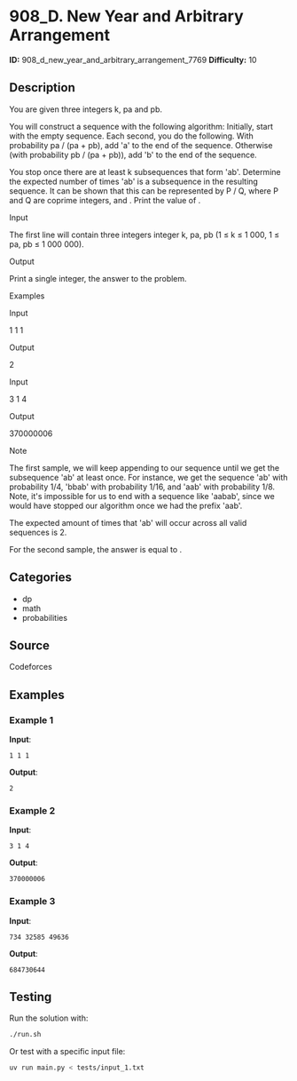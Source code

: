 # 908_D. New Year and Arbitrary Arrangement

**ID:** 908_d_new_year_and_arbitrary_arrangement_7769
**Difficulty:** 10

## Description

You are given three integers k, pa and pb.

You will construct a sequence with the following algorithm: Initially, start with the empty sequence. Each second, you do the following. With probability pa / (pa + pb), add 'a' to the end of the sequence. Otherwise (with probability pb / (pa + pb)), add 'b' to the end of the sequence.

You stop once there are at least k subsequences that form 'ab'. Determine the expected number of times 'ab' is a subsequence in the resulting sequence. It can be shown that this can be represented by P / Q, where P and Q are coprime integers, and <image>. Print the value of <image>.

Input

The first line will contain three integers integer k, pa, pb (1 ≤ k ≤ 1 000, 1 ≤ pa, pb ≤ 1 000 000).

Output

Print a single integer, the answer to the problem.

Examples

Input

1 1 1


Output

2


Input

3 1 4


Output

370000006

Note

The first sample, we will keep appending to our sequence until we get the subsequence 'ab' at least once. For instance, we get the sequence 'ab' with probability 1/4, 'bbab' with probability 1/16, and 'aab' with probability 1/8. Note, it's impossible for us to end with a sequence like 'aabab', since we would have stopped our algorithm once we had the prefix 'aab'.

The expected amount of times that 'ab' will occur across all valid sequences is 2.

For the second sample, the answer is equal to <image>.

## Categories

- dp
- math
- probabilities

## Source

Codeforces

## Examples

### Example 1

**Input**:
```
1 1 1
```

**Output**:
```
2
```

### Example 2

**Input**:
```
3 1 4
```

**Output**:
```
370000006
```

### Example 3

**Input**:
```
734 32585 49636
```

**Output**:
```
684730644
```


## Testing

Run the solution with:

```bash
./run.sh
```

Or test with a specific input file:

```bash
uv run main.py < tests/input_1.txt
```
